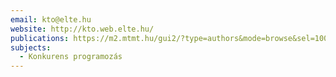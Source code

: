 ```yaml
---
email: kto@elte.hu
website: http://kto.web.elte.hu/
publications: https://m2.mtmt.hu/gui2/?type=authors&mode=browse&sel=10013702
subjects:
  - Konkurens programozás
---
```

